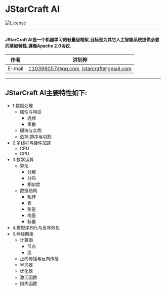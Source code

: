 JStarCraft AI
==========

[![License](https://img.shields.io/badge/license-Apache%202-4EB1BA.svg)](https://www.apache.org/licenses/LICENSE-2.0.html)

*****

#### JStarCraft AI是一个机器学习的轻量级框架,目标是为其它人工智能系统提供必要的基础特性.遵循Apache 2.0协议.

|作者|洪钊桦|
|---|---
|E-mail|110399057@qq.com, jstarcraft@gmail.com

*****

## JStarCraft AI主要特性如下:
* 1.数据处理
    * 属性与特征
        * 连续
        * 离散
    * 模块与实例
    * 选择,排序与切割
* 2.多线程与硬件加速
    * CPU
    * GPU
* 3.数学运算
    * 算法
        * 分解
        * 分布
        * 相似度
    * 数据结构
        * 矩阵
        * 表
        * 张量
        * 向量
        * 标量
* 4.模型序列化与反序列化
* 5.神经网络
    * 计算图
        * 节点
        * 层
    * 正向传播与反向传播
    * 学习器
    * 优化器
    * 激活函数
    * 损失函数
